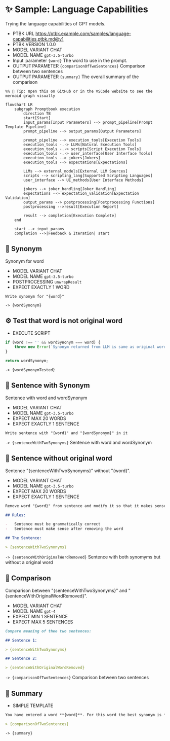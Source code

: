 # ✨ Sample: Language Capabilities

Trying the language capabilities of GPT models.

-   PTBK URL https://ptbk.example.com/samples/language-capabilities.ptbk.md@v1
-   PTBK VERSION 1.0.0
-   MODEL VARIANT CHAT
-   MODEL NAME `gpt-3.5-turbo`
-   Input  parameter `{word}` The word to use in the prompt.
-   OUTPUT PARAMETER `{comparisonOfTwoSentences}` Comparison between two sentences
-   OUTPUT PARAMETER `{summary}` The overall summary of the comparison

<!--Graph-->
<!-- ⚠️ WARNING: This section was auto-generated -->
```mermaid
%% 🔮 Tip: Open this on GitHub or in the VSCode website to see the mermaid graph visually

flowchart LR
    subgraph Promptbook execution
        direction TB
        start[Start]
        input_params[Input Parameters] --> prompt_pipeline[Prompt Template Pipeline]
        prompt_pipeline --> output_params[Output Parameters]

        prompt_pipeline --> execution_tools[Execution Tools]
        execution_tools -.-> LLMs[Natural Execution Tools]
        execution_tools -.-> scripts[Script Execution Tools]
        execution_tools -.-> user_interface[User Interface Tools]
        execution_tools --> jokers[Jokers]
        execution_tools --> expectations[Expectations]

        LLMs --> external_models[External LLM Sources]
        scripts --> scripting_lang[Supported Scripting Languages]
        user_interface --> UI_methods[User Interface Methods]

        jokers --> joker_handling[Joker Handling]
        expectations --> expectation_validation[Expectation Validation]
        output_params --> postprocessing[Postprocessing Functions]
        postprocessing -->result[Execution Report]

        result --> completion[Execution Complete]
    end

    start --> input_params
    completion -->|Feedback & Iteration| start
```
<!--/Graph-->

## 💬 Synonym

Synonym for word

-   MODEL VARIANT CHAT
-   MODEL NAME `gpt-3.5-turbo`
-   POSTPROCESSING `unwrapResult`
-   EXPECT EXACTLY 1 WORD

```text
Write synonym for "{word}"
```

`-> {wordSynonym}`

## ⚙ Test that word is not original word

-   EXECUTE SCRIPT

```javascript
if (word !== '' && wordSynonym === word) {
    throw new Error(`Synonym returned from LLM is same as original word "${word}"`);
}

return wordSynonym;
```

`-> {wordSynonymTested}`

## 💬 Sentence with Synonym

Sentence with word and wordSynonym

-   MODEL VARIANT CHAT
-   MODEL NAME `gpt-3.5-turbo`
-   EXPECT MAX 20 WORDS
-   EXPECT EXACTLY 1 SENTENCE

```text
Write sentence with "{word}" and "{wordSynonym}" in it
```

`-> {sentenceWithTwoSynonyms}` Sentence with word and wordSynonym

## 💬 Sentence without original word

Sentence "{sentenceWithTwoSynonyms}" without "{word}".

-   MODEL VARIANT CHAT
-   MODEL NAME `gpt-3.5-turbo`
-   EXPECT MAX 20 WORDS
-   EXPECT EXACTLY 1 SENTENCE

```markdown
Remove word "{word}" from sentence and modify it so that it makes sense:

## Rules:

-   Sentence must be grammatically correct
-   Sentence must make sense after removing the word

## The Sentence:

> {sentenceWithTwoSynonyms}
```

`-> {sentenceWithOriginalWordRemoved}` Sentence with both synomyms but without a original word

## 💬 Comparison

Comparison between "{sentenceWithTwoSynonyms}" and "{sentenceWithOriginalWordRemoved}".

-   MODEL VARIANT CHAT
-   MODEL NAME `gpt-4`
-   EXPECT MIN 1 SENTENCE
-   EXPECT MAX 5 SENTENCES

```markdown
Compare meaning of thee two sentences:

## Sentence 1:

> {sentenceWithTwoSynonyms}

## Sentence 2:

> {sentenceWithOriginalWordRemoved}
```

`-> {comparisonOfTwoSentences}` Comparison between two sentences

## 🔗 Summary

-   SIMPLE TEMPLATE

```markdown
You have entered a word **{word}**. For this word the best synonym is **{wordSynonym}**. The sentence with both words is **{sentenceWithTwoSynonyms}**. The sentence without the original word is **{sentenceWithOriginalWordRemoved}**. And the comparison between the two sentences is:

> {comparisonOfTwoSentences}
```

`-> {summary}`
